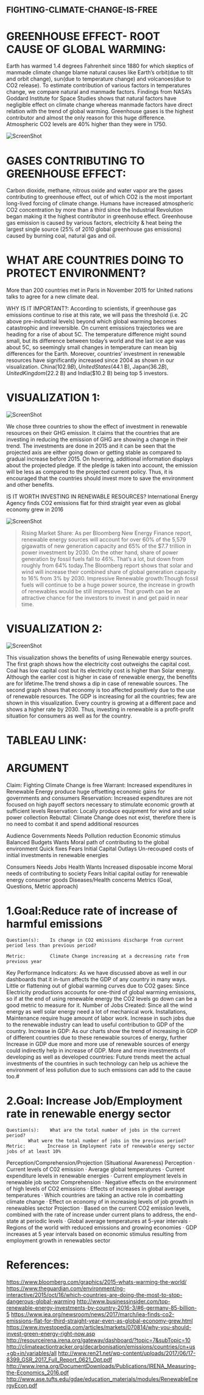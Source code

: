 ## FIGHTING-CLIMATE-CHANGE-IS-FREE

# GREENHOUSE EFFECT- ROOT CAUSE OF GLOBAL WARMING:
Earth has warmed 1.4 degrees Fahrenheit since 1880 for which skeptics of manmade climate change blame natural causes like Earth’s orbit(due to tilt and orbit change), sun(due to temperature change) and volcanoes(due to CO2 release). 
To estimate contribution of various factors in temperatures change, we compare natural and manmade factors. Findings from NASA’s Goddard Institute for Space Studies shows that natural factors have negligible effect on climate change whereas manmade factors have direct relation with the trend of global warming. Greenhouse gases is the highest contributor and almost the only reason for this huge difference. Atmospheric CO2 levels are 40% higher than they were in 1750.

![ScreenShot](https://user-images.githubusercontent.com/32226479/33513112-2c380a9e-d6f1-11e7-97f8-a3841febbafb.png)

# GASES CONTRIBUTING TO GREENHOUSE EFFECT:
Carbon dioxide, methane, nitrous oxide and water vapor are the gases contributing to greenhouse effect, out of which CO2 is the most important long-lived forcing of climate change. Humans have increased atmospheric CO2 concentration by more than a third since the Industrial Revolution began making it the highest contributor in greenhouse effect.
Greenhouse gas emission is caused by various factors, electricity & heat being the largest single source (25% of 2010 global greenhouse gas emissions) caused by burning coal, natural gas and oil.

# WHAT ARE COUNTRIES DOING TO PROTECT ENVIRONMENT?
More than 200 countries met in Paris in November 2015 for United nations talks to agree for a new climate deal. 

WHY IS IT IMPORTANT?: According to scientists, if greenhouse gas emissions continue to rise at this rate, we will pass the threshold (i.e. 2C above pre-industrial levels) beyond which global warming becomes catastrophic and irreversible. On current emissions trajectories we are heading for a rise of about 5C. The temperature difference might sound small, but its difference between today’s world and the last ice age was about 5C, so seemingly small changes in temperature can mean big differences for the Earth.
Moreover, countries’ investment in renewable resources have significantly increased since 2004 as shown in our visualization. China($102.9 B), United States($44.1 B), Japan($36.2 B), United Kingdom($22.2 B) and India($10.2 B) being top 5 investors.

# VISUALIZATION 1:

![ScreenShot](https://user-images.githubusercontent.com/32226479/33513124-6595eaea-d6f1-11e7-995a-9f2615943ce8.png)

We chose three countries to show the effect of investment in renewable resources on their GHG emission. It claims that the countries that are investing in reducing the emission of GHG are showing a change in their trend. The investments are done in 2015 and it can be seen that the projected axis are either going down or getting stable as compared to gradual increase before 2015. On hovering, additional information displays about the projected pledge. If the pledge is taken into account, the emission will be less as compared to the projected current policy. Thus, it is encouraged that the countries should invest more to save the environment and other benefits.

IS IT WORTH INVESTING IN RENEWABLE RESOURCES?
International Energy Agency finds CO2 emissions flat for third straight year even as global economy grew in 2016

![ScreenShot](https://user-images.githubusercontent.com/32226479/33513144-8324b94c-d6f1-11e7-8810-088abd2af977.png)

> Rising Market Share: As per Bloomberg New Energy Finance report, renewable energy sources will account for over 60% of the 5,579 gigawatts of new generation capacity and 65% of the $7.7 trillion in power investment by 2030. On the other hand, share of power generation by fossil fuels fall to 46%. That’s a lot, but down from roughly from 64% today.The Bloomberg report shows that solar and wind will increase their combined share of global generation capacity to 16% from 3% by 2030.
> Impressive Renewable growth:Though  fossil fuels will continue to be a huge power source, the increase in growth of renewables would be still impressive. That growth can be an attractive chance for the investors to invest in and get paid in near time.

# VISUALIZATION 2: 

![ScreenShot](https://user-images.githubusercontent.com/32226479/33513149-acae1e34-d6f1-11e7-91f4-56a59294f20e.png)

This visualization shows the benefits of using Renewable energy sources. The first graph shows how the electricity cost outweighs the capital cost. Coal has low capital cost but its electricity cost is higher than Solar energy. Although the earlier cost is higher in case of renewable energy, the benefits are for lifetime.The trend shows a dip in case of renewable sources.
The second graph shows that economy is too affected positively due to the use of renewable resources. The GDP is increasing  for all the countries; few are shown in this visualization. Every country is growing at a different pace and shows a higher rate by 2030. Thus, investing in renewable is a profit-profit situation for consumers as well as for the country.

# TABLEAU LINK: 

# ARGUMENT
Claim:    Fighting Climate Change is free
Warrant: Increased expenditures in Renewable Energy produce huge offsetting economic gains for governments and consumers
Reservation: Increased expenditures are not focused on high payoff sectors necessary to stimulate economic growth at sufficient levels
Reservation: Locally produce equipment for wind and solar power collection
Rebuttal: Climate Change does not exist, therefore there is no need to combat it and spend additional resources

Audience
Governments
Needs
 Pollution reduction
 Economic stimulus
 Balanced Budgets
Wants
 Moral path of contributing to the global environment
 Quick fixes
Fears
 Initial Capital Outlays 
 Un-recouped costs of initial investments in renewable energies



Consumers
Needs
 Jobs
 Health
Wants
 Increased disposable income 
Moral needs of contributing to society
Fears
 Initial capital outlay for renewable energy consumer goods
 Diseases/Health concerns
Metrics (Goal, Questions, Metric approach)
# 1.Goal:Reduce rate of increase of harmful emissions
    Question(s):    Is change in CO2 emissions discharge from current period less than previous period?

    Metric:         Climate Change increasing at a decreasing rate from previous year


Key Performance Indicators:
As we have discussed above as well in our dashboards that it in-turn affects the GDP of any country in many ways.
Little or flattening out of global warming curves due to CO2 gases: Since Electricity productions accounts for one-third of global warming emissions, so if at the end of using renewable energy the CO2 levels go down can be a good metric to measure for it.
Number of Jobs Created: Since all the wind energy as well solar energy need a lot of mechanical work. Installations, Maintenance require huge amount of labor work. Increase in such jobs due to the renewable industry can lead to useful contribution to GDP of the country.
Increase in GDP: As our charts show the trend of increasing in GDP of different countries due to these renewable sources of energy, further Increase in GDP due more and more use of renewable sources of energy could indirectly help in increase of GDP.
More and more investments of developing as well as developed countries: Future trends meet the actual investments of the countries in such technology can help us achieve the environment of less pollution due to such emissions can add to the cause too.# 
# 2.Goal:        Increase Job/Employment rate in renewable energy sector
    Question(s):    What are the total number of jobs in the current period?
            What were the total number of jobs in the previous period?
    Metric:        Increase in Employment rate of renewable energy sector jobs of at least 10%

Perception/Comprehension/Projection (Situational Awareness)
Perception
·         Current levels of C02 emission
·         Average global temperatures
·         Current expenditure levels in renewable energies
·         Current employment levels in renewable job sector
Comprehension
·         Negative effects on the environment of high levels of CO2 emissions
·         Effects of increases in global average temperatures
·         Which countries are taking an active role in combatting climate change
·         Effect on economy of in increasing levels of job growth in renewables sector
Projection
·         Based on the current CO2 emission levels, combined with the rate of increase under current plans to address, the end-state at periodic levels
·         Global average temperatures at 5-year intervals
·         Regions of the world with reduced emissions and growing economies
·         GDP increases at 5 year intervals based on economic stimulus resulting from employment growth in renewables sector

# References:
https://www.bloomberg.com/graphics/2015-whats-warming-the-world/
https://www.theguardian.com/environment/ng-interactive/2015/oct/16/which-countries-are-doing-the-most-to-stop-dangerous-global-warming
http://www.businessinsider.com/top-renewable-energy-investments-by-country-2016-3/#6-germany-85-billion-5
https://www.iea.org/newsroom/news/2017/march/iea-finds-co2-emissions-flat-for-third-straight-year-even-as-global-economy-grew.html
https://www.investopedia.com/articles/markets/070814/why-you-should-invest-green-energy-right-now.asp
http://resourceirena.irena.org/gateway/dashboard/?topic=7&subTopic=10
http://climateactiontracker.org/decarbonisation/emissions/countries/cn+us+gb+in/variables/all
http://www.ren21.net/wp-content/uploads/2017/06/17-8399_GSR_2017_Full_Report_0621_Opt.pdf
http://www.irena.org/DocumentDownloads/Publications/IRENA_Measuring-the-Economics_2016.pdf
http://www.ase.tufts.edu/gdae/education_materials/modules/RenewableEnergyEcon.pdf
